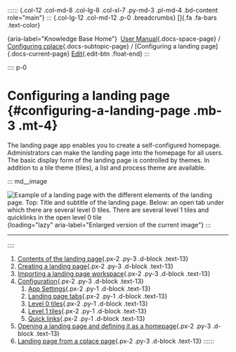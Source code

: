 :::::: {.col-12 .col-md-8 .col-lg-8 .col-xl-7 .py-md-3 .pl-md-4 .bd-content role="main"}
::: {.col-lg-12 .col-md-12 .p-0 .breadcrumbs}
[]{.fa .fa-bars .text-color}

[](https://docs.cplace.io/){aria-label="Knowledge Base Home"}  [User
Manual](/user-manual-en/){.docs-space-page} / [Configuring
cplace](/user-manual-en/cplace-konfigurieren/){.docs-subtopic-page} /
[Configuring a landing page]{.docs-current-page} [
Edit](https://github.com/collaborationfactory/cplace-doc-user-enu/blob/release/25.2/cplace-konfigurieren/landing-page-konfigurieren/_index.md){.edit-btn
.float-end}
:::

:::: p-0
# Configuring a landing page {#configuring-a-landing-page .mb-3 .mt-4}

The landing page app enables you to create a self-configured homepage.
Administrators can make the landing page into the homepage for all
users. The basic display form of the landing page is controlled by
themes. In addition to a tile theme (tiles), a list and process theme
are available.

::: md__image
[](../../graphics/cplace-konfigurieren/Landing-Page-Beispiel-de.png)

![Example of a landing page with the different elements of the landing
page. Top: Title and subtitle of the landing page. Below: an open tab
under which there are several level 0 tiles. There are several level 1
tiles and quicklinks in the open level 0
tile](../../graphics/cplace-konfigurieren/Landing-Page-Beispiel-de.png){loading="lazy"
aria-label="Enlarged version of the current image"}
:::

------------------------------------------------------------------------
::::

1.  [ Contents of the landing
    page](/user-manual-en/cplace-konfigurieren/landing-page-konfigurieren/elemente-der-landing-page/){.px-2
    .py-3 .d-block .text-13}
2.  [ Creating a landing
    page](/user-manual-en/cplace-konfigurieren/landing-page-konfigurieren/landing-page-erstellen/){.px-2
    .py-3 .d-block .text-13}
3.  [ Importing a landing page
    workspace](/user-manual-en/cplace-konfigurieren/landing-page-konfigurieren/landing-page-arbeitsbereich-importieren/){.px-2
    .py-3 .d-block .text-13}
4.  [
    Configuration](/user-manual-en/cplace-konfigurieren/landing-page-konfigurieren/konfiguration/){.px-2
    .py-3 .d-block .text-13}
    1.  [ App
        Settings](/user-manual-en/cplace-konfigurieren/landing-page-konfigurieren/konfiguration/appeinstellungen/){.px-2
        .py-1 .d-block .text-13}
    2.  [ Landing page
        tabs](/user-manual-en/cplace-konfigurieren/landing-page-konfigurieren/konfiguration/landing-page-tabs/){.px-2
        .py-1 .d-block .text-13}
    3.  [ Level 0
        tiles](/user-manual-en/cplace-konfigurieren/landing-page-konfigurieren/konfiguration/ebene-0-kacheln/){.px-2
        .py-1 .d-block .text-13}
    4.  [ Level 1
        tiles](/user-manual-en/cplace-konfigurieren/landing-page-konfigurieren/konfiguration/ebene-1-kacheln/){.px-2
        .py-1 .d-block .text-13}
    5.  [ Quick
        links](/user-manual-en/cplace-konfigurieren/landing-page-konfigurieren/konfiguration/quick-links/){.px-2
        .py-1 .d-block .text-13}
5.  [ Opening a landing page and defining it as a
    homepage](/user-manual-en/cplace-konfigurieren/landing-page-konfigurieren/landing-page-oeffnen-und-als/){.px-2
    .py-3 .d-block .text-13}
6.  [ Landing page from a cplace
    page](/user-manual-en/cplace-konfigurieren/landing-page-konfigurieren/landing-page-aus-einer-cplace-seite/){.px-2
    .py-3 .d-block .text-13}
::::::
